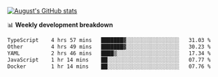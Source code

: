
[![August's GitHub stats](https://github-readme-stats.vercel.app/api?username=zou-weidong&show_icons=true&theme=radical)](https://github.com/zou-weidong)


📊 **Weekly development breakdown**
<!--START_SECTION:waka-->

```txt
TypeScript    4 hrs 57 mins   ███████▓░░░░░░░░░░░░░░░░░   31.03 %
Other         4 hrs 49 mins   ███████▓░░░░░░░░░░░░░░░░░   30.23 %
YAML          2 hrs 46 mins   ████▒░░░░░░░░░░░░░░░░░░░░   17.34 %
JavaScript    1 hr 14 mins    ██░░░░░░░░░░░░░░░░░░░░░░░   07.77 %
Docker        1 hr 14 mins    ██░░░░░░░░░░░░░░░░░░░░░░░   07.76 %
```

<!--END_SECTION:waka-->
